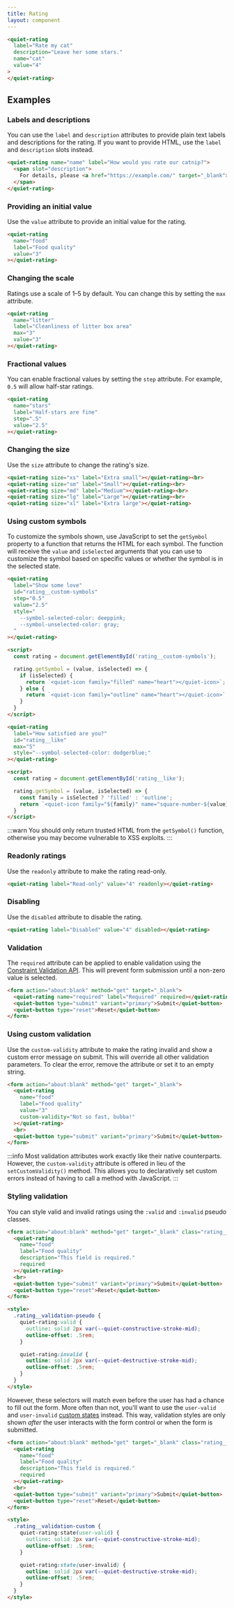 ```yaml
---
title: Rating
layout: component
---
```


```html {.example}
<quiet-rating 
  label="Rate my cat"
  description="Leave her some stars."
  name="cat"
  value="4"
>
</quiet-rating>
```

## Examples

### Labels and descriptions

You can use the `label` and `description` attributes to provide plain text labels and descriptions for the rating. If you want to provide HTML, use the `label` and `description` slots instead.

```html {.example}
<quiet-rating name="name" label="How would you rate our catnip?">
  <span slot="description">
    For details, please <a href="https://example.com/" target="_blank">visit our website</a>.
  </span>
</quiet-rating>
```

### Providing an initial value

Use the `value` attribute to provide an initial value for the rating.

```html {.example}
<quiet-rating 
  name="food" 
  label="Food quality" 
  value="3"
></quiet-rating>
```

### Changing the scale

Ratings use a scale of 1–5 by default. You can change this by setting the `max` attribute.

```html {.example}
<quiet-rating 
  name="litter" 
  label="Cleanliness of litter box area" 
  max="3" 
  value="3"
></quiet-rating>
```

### Fractional values

You can enable fractional values by setting the `step` attribute. For example, `0.5` will allow half-star ratings.

```html {.example}
<quiet-rating 
  name="stars"
  label="Half-stars are fine" 
  step=".5" 
  value="2.5"
></quiet-rating>
```

### Changing the size

Use the `size` attribute to change the rating's size.

```html {.example}
<quiet-rating size="xs" label="Extra small"></quiet-rating><br>
<quiet-rating size="sm" label="Small"></quiet-rating><br>
<quiet-rating size="md" label="Medium"></quiet-rating><br>
<quiet-rating size="lg" label="Large"></quiet-rating><br>
<quiet-rating size="xl" label="Extra large"></quiet-rating>
```

### Using custom symbols

To customize the symbols shown, use JavaScript to set the `getSymbol` property to a function that returns the HTML for each symbol. The function will receive the `value` and `isSelected` arguments that you can use to customize the symbol based on specific values or whether the symbol is in the selected state.

```html {.example}
<quiet-rating 
  label="Show some love" 
  id="rating__custom-symbols" 
  step="0.5"
  value="2.5"
  style="
    --symbol-selected-color: deeppink;
    --symbol-unselected-color: gray;
  "
></quiet-rating>

<script>
  const rating = document.getElementById('rating__custom-symbols');

  rating.getSymbol = (value, isSelected) => {
    if (isSelected) {
      return `<quiet-icon family="filled" name="heart"></quiet-icon>`;
    } else {
      return `<quiet-icon family="outline" name="heart"></quiet-icon>`;
    }
  }
</script>
```

```html {.example}
<quiet-rating 
  label="How satisfied are you?" 
  id="rating__like" 
  max="5" 
  style="--symbol-selected-color: dodgerblue;"
></quiet-rating>

<script>
  const rating = document.getElementById('rating__like');

  rating.getSymbol = (value, isSelected) => {
    const family = isSelected ? 'filled' : 'outline';
    return `<quiet-icon family="${family}" name="square-number-${value}"></quiet-icon>`
  }
</script>
```

:::warn
You should only return trusted HTML from the `getSymbol()` function, otherwise you may become vulnerable to XSS exploits.
:::

### Readonly ratings

Use the `readonly` attribute to make the rating read-only.

```html {.example}
<quiet-rating label="Read-only" value="4" readonly></quiet-rating>
```

### Disabling

Use the `disabled` attribute to disable the rating.

```html {.example}
<quiet-rating label="Disabled" value="4" disabled></quiet-rating>
```

### Validation

The `required` attribute can be applied to enable validation using the [Constraint Validation API](https://developer.mozilla.org/en-US/docs/Web/HTML/Constraint_validation). This will prevent form submission until a non-zero value is selected.


```html {.example}
<form action="about:blank" method="get" target="_blank">
  <quiet-rating name="required" label="Required" required></quiet-rating><br>
  <quiet-button type="submit" variant="primary">Submit</quiet-button>
  <quiet-button type="reset">Reset</quiet-button>
</form>
```

### Using custom validation

Use the `custom-validity` attribute to make the rating invalid and show a custom error message on submit. This will override all other validation parameters. To clear the error, remove the attribute or set it to an empty string.

```html {.example}
<form action="about:blank" method="get" target="_blank">
  <quiet-rating 
    name="food" 
    label="Food quality" 
    value="3"
    custom-validity="Not so fast, bubba!"
  ></quiet-rating>
  <br>
  <quiet-button type="submit" variant="primary">Submit</quiet-button>
</form>
```

:::info
Most validation attributes work exactly like their native counterparts. However, the `custom-validity` attribute is offered in lieu of the `setCustomValidity()` method. This allows you to declaratively set custom errors instead of having to call a method with JavaScript.
:::

### Styling validation

You can style valid and invalid ratings using the `:valid` and `:invalid` pseudo classes.

```html {.example}
<form action="about:blank" method="get" target="_blank" class="rating__validation-pseudo">
  <quiet-rating 
    name="food" 
    label="Food quality" 
    description="This field is required."
    required
  ></quiet-rating>
  <br>
  <quiet-button type="submit" variant="primary">Submit</quiet-button>
  <quiet-button type="reset">Reset</quiet-button>
</form>

<style>
  .rating__validation-pseudo {
    quiet-rating:valid {
      outline: solid 2px var(--quiet-constructive-stroke-mid);
      outline-offset: .5rem;
    }

    quiet-rating:invalid {
      outline: solid 2px var(--quiet-destructive-stroke-mid);
      outline-offset: .5rem;
    }
  }
</style>
```

However, these selectors will match even before the user has had a chance to fill out the form. More often than not, you'll want to use the `user-valid` and `user-invalid` [custom states](#custom-states) instead. This way, validation styles are only shown _after_ the user interacts with the form control or when the form is submitted.

```html {.example}
<form action="about:blank" method="get" target="_blank" class="rating__validation-custom">
  <quiet-rating 
    name="food" 
    label="Food quality" 
    description="This field is required."
    required
  ></quiet-rating>
  <br>
  <quiet-button type="submit" variant="primary">Submit</quiet-button>
  <quiet-button type="reset">Reset</quiet-button>
</form>

<style>
  .rating__validation-custom {
    quiet-rating:state(user-valid) {
      outline: solid 2px var(--quiet-constructive-stroke-mid);
      outline-offset: .5rem;
    }

    quiet-rating:state(user-invalid) {
      outline: solid 2px var(--quiet-destructive-stroke-mid);
      outline-offset: .5rem;
    }
  }
</style>
```